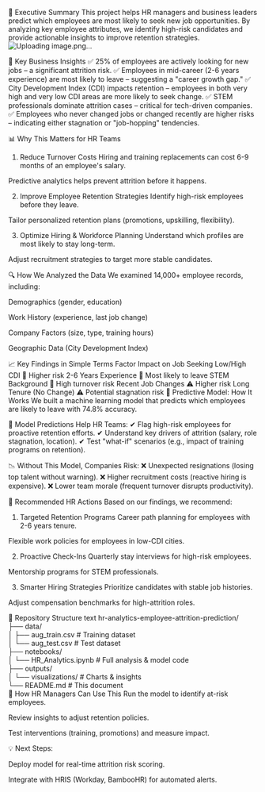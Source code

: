 📌 Executive Summary
This project helps HR managers and business leaders predict which employees are most likely to seek new job opportunities. By analyzing key employee attributes, we identify high-risk candidates and provide actionable insights to improve retention strategies.
![Uploading image.png…]()

🔑 Key Business Insights
✅ 25% of employees are actively looking for new jobs – a significant attrition risk.
✅ Employees in mid-career (2-6 years experience) are most likely to leave – suggesting a "career growth gap."
✅ City Development Index (CDI) impacts retention – employees in both very high and very low CDI areas are more likely to seek change.
✅ STEM professionals dominate attrition cases – critical for tech-driven companies.
✅ Employees who never changed jobs or changed recently are higher risks – indicating either stagnation or "job-hopping" tendencies.

📊 Why This Matters for HR Teams
1. Reduce Turnover Costs
Hiring and training replacements can cost 6-9 months of an employee's salary.

Predictive analytics helps prevent attrition before it happens.

2. Improve Employee Retention Strategies
Identify high-risk employees before they leave.

Tailor personalized retention plans (promotions, upskilling, flexibility).

3. Optimize Hiring & Workforce Planning
Understand which profiles are most likely to stay long-term.

Adjust recruitment strategies to target more stable candidates.

🔍 How We Analyzed the Data
We examined 14,000+ employee records, including:

Demographics (gender, education)

Work History (experience, last job change)

Company Factors (size, type, training hours)

Geographic Data (City Development Index)

📈 Key Findings in Simple Terms
Factor	Impact on Job Seeking
Low/High CDI	🚨 Higher risk
2-6 Years Experience	🚨 Most likely to leave
STEM Background	🚨 High turnover risk
Recent Job Changes	⚠️ Higher risk
Long Tenure (No Change)	⚠️ Potential stagnation risk
🤖 Predictive Model: How It Works
We built a machine learning model that predicts which employees are likely to leave with 74.8% accuracy.

🔮 Model Predictions Help HR Teams:
✔ Flag high-risk employees for proactive retention efforts.
✔ Understand key drivers of attrition (salary, role stagnation, location).
✔ Test "what-if" scenarios (e.g., impact of training programs on retention).

📉 Without This Model, Companies Risk:
❌ Unexpected resignations (losing top talent without warning).
❌ Higher recruitment costs (reactive hiring is expensive).
❌ Lower team morale (frequent turnover disrupts productivity).

🚀 Recommended HR Actions
Based on our findings, we recommend:

1. Targeted Retention Programs
Career path planning for employees with 2-6 years tenure.

Flexible work policies for employees in low-CDI cities.

2. Proactive Check-Ins
Quarterly stay interviews for high-risk employees.

Mentorship programs for STEM professionals.

3. Smarter Hiring Strategies
Prioritize candidates with stable job histories.

Adjust compensation benchmarks for high-attrition roles.

📂 Repository Structure
text
hr-analytics-employee-attrition-prediction/  
├── data/  
│   ├── aug_train.csv          # Training dataset  
│   └── aug_test.csv           # Test dataset  
├── notebooks/  
│   └── HR_Analytics.ipynb     # Full analysis & model code  
├── outputs/  
│   └── visualizations/        # Charts & insights  
└── README.md                  # This document  
📌 How HR Managers Can Use This
Run the model to identify at-risk employees.

Review insights to adjust retention policies.

Test interventions (training, promotions) and measure impact.

💡 Next Steps:

Deploy model for real-time attrition risk scoring.

Integrate with HRIS (Workday, BambooHR) for automated alerts.
